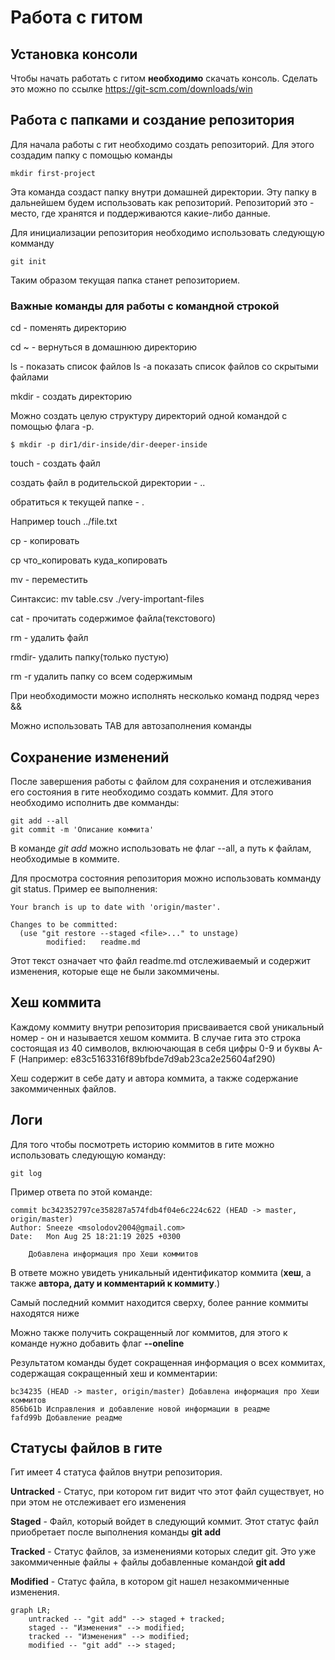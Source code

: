 # Работа с гитом

## Установка консоли

Чтобы начать работать с гитом **необходимо** скачать консоль. Сделать это можно по ссылке https://git-scm.com/downloads/win

## Работа с папками и создание репозитория

Для начала работы с гит необходимо создать репозиторий. Для этого создадим папку с помощью команды

```
mkdir first-project

```

Эта команда создаст папку внутри домашней директории. Эту папку в дальнейшем будем использовать как репозиторий.  Репозиторий это - место, где хранятся и поддерживаются какие-либо данные.


Для инициализации репозитория необходимо использовать следующую комманду

```
git init

```


Таким образом текущая папка станет репозиторием.


### Важные команды для работы с командной строкой

 
cd - поменять директорию 


cd ~ - вернуться в домашнюю директорию 


ls - показать список файлов
ls -a показать список файлов со скрытыми файлами


mkdir - создать директорию


Можно создать целую структуру директорий одной командой с помощью 
флага -p.

```
$ mkdir -p dir1/dir-inside/dir-deeper-inside
```

touch - создать файл

создать файл в родительской директории - ..


обратиться к текущей папке - .


Например touch ../file.txt

cp - копировать


cp что_копировать куда_копировать


mv - переместить


Синтаксис: mv table.csv ./very-important-files


cat - прочитать содержимое файла(текстового)


rm - удалить файл


rmdir- удалить папку(только пустую)


rm -r удалить папку со всем содержимым


При необходимости можно исполнять несколько команд подряд через &&


Можно использовать TAB для автозаполнения команды


## Сохранение изменений


После завершения работы с файлом для сохранения и отслеживания его состояния в гите необходимо создать коммит. Для этого необходимо исполнить две комманды:

```
git add --all
git commit -m 'Описание коммита'

```

В команде *git add* можно использовать не флаг --all, а путь к файлам, необходимые в коммите.


Для просмотра состояния репозитория можно использовать комманду git status. Пример ее выполнения: 

```
Your branch is up to date with 'origin/master'.

Changes to be committed:
  (use "git restore --staged <file>..." to unstage)
        modified:   readme.md

```

Этот текст означает что файл readme.md отслеживаемый и содержит изменения, которые еще не были закоммичены.


## Хеш коммита


Каждому коммиту внутри репозитория присваивается свой уникальный номер - он и называется хешом коммита. В случае гита это строка состоящая из 40 символов, вклюючающая в себя цифры 0-9 и буквы A-F (Например: e83c5163316f89bfbde7d9ab23ca2e25604af290)


Хеш содержит в себе дату и автора коммита, а также содержание закоммиченных файлов.


## Логи


Для того чтобы посмотреть историю коммитов в гите можно использовать следующую команду:


```
git log

```


Пример ответа по этой команде:


```
commit bc342352797ce358287a574fdb4f04e6c224c622 (HEAD -> master, origin/master)
Author: Sneeze <msolodov2004@gmail.com>
Date:   Mon Aug 25 18:21:19 2025 +0300

    Добавлена информация про Хеши коммитов
```


В ответе можно увидеть уникальный идентификатор коммита (**хеш**, а также **автора, дату и комментарий к коммиту**.)


Самый последний коммит находится сверху, более ранние коммиты находятся ниже


Можно также получить сокращенный лог коммитов, для этого к команде нужно добавить флаг **--oneline**


Результатом команды будет сокращенная информация о всех коммитах, содержащая сокращенный хеш и комментарии:


```
bc34235 (HEAD -> master, origin/master) Добавлена информация про Хеши коммитов
856b61b Исправления и добавление новой информации в реадме
fafd99b Добавление реадме
```


## Статусы файлов в гите


Гит имеет 4 статуса файлов внутри репозитория. 


**Untracked** - Статус, при котором гит видит что этот файл существует, но при этом не отслеживает его изменения


**Staged** - Файл, который войдет в следующий коммит. Этот статус файл приобретает после выполнения команды **git add**


**Tracked** - Статус файлов, за изменениями которых следит git. Это уже закоммиченные файлы + файлы добавленные командой **git add**


**Modified** - Статус файла, в котором git нашел незакоммиченные изменения.


```mermaid
graph LR;
	untracked -- "git add" --> staged + tracked;
	staged -- "Изменения" --> modified;
	tracked -- "Изменения" --> modified;
	modified -- "git add" --> staged;
```
